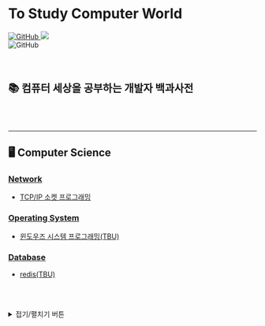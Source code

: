 # To Study Computer World
<a href="https://github.com/kks653/To-Study-Computer-World/blob/main/LICENSE.md"><img alt="GitHub" src="https://img.shields.io/github/license/kks653/To-Study-Computer-World?style=flat-square">
 <a href="https://hits.seeyoufarm.com"><img src="https://hits.seeyoufarm.com/api/count/incr/badge.svg?url=https%3A%2F%2Fgithub.com%2Fkks653%2FTo-Study-Computer-World&count_bg=%2379C83D&title_bg=%23555555&icon=&icon_color=%23E7E7E7&title=hits&edge_flat=true"/></a>
<br>
![GitHub](https://img.shields.io/github/watchers/kks653/To-Study-Computer-World?style=social)
<br><br><br>
## :books: 컴퓨터 세상을 공부하는 개발자 백과사전
<br><br>

---

## :desktop_computer: Computer Science
### <b>[Network](ComputerScience/Network/README.md)</b>
- [TCP/IP 소켓 프로그래밍](ComputerScience/Network/TCPIP/README.md)

### <b>[Operating System](ComputerScience\OperatingSystem\README.md)</b>
- [윈도우즈 시스템 프로그래밍(TBU)](ComputerScience/OperatingSystem/WindowsSystemProgramming/README.md)

### <b>[Database](ComputerScience\Database\README.md)</b>
- [redis(TBU)](ComputerScience\Database\redis\README.md)


<!--
- <b>Computer Architecture</b>
    - 블라블라
    - 블라블라블라
    - 블라블라블라블라

<br><br>
- <b>Database</b>
    - 블라블라
    - 블라블라블라
    - 블라블라블라블라
<br><br>
-->

<br><br>
<details>
<summary>접기/펼치기 버튼</summary>
Hello World
</details>